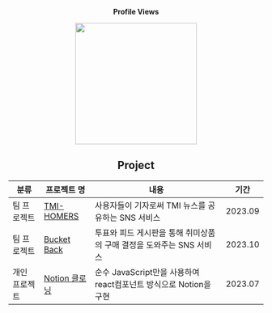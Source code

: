 <div align="center">
  <p><b>Profile Views</b></p>
  <img src="https://profile-counter.glitch.me/GBAJS754/count.svg" width="240px" />
</div>
<div align="center">
  
## Project

분류|프로젝트 명|내용|기간|
|------|---|---|---|
|팀 프로젝트|<a href="https://github.com/prgrms-fe-devcourse/FEDC4_TMI_HOMERS_OFF"> TMI-HOMERS</a>|사용자들이 기자로써 TMI 뉴스를 공유하는 SNS 서비스|2023.09|
|팀 프로젝트|<a href="https://github.com/bucket-back/bucket-back-frontend">Bucket Back</a>|투표와 피드 게시판을 통해 취미상품의 구매 결정을 도와주는 SNS 서비스|2023.10|
|개인 프로젝트|<a href="https://github.com/GBAJS754/VanillaJS_Playground/tree/notion_clone">Notion 클로닝</a>|순수 JavaScript만을 사용하여 react컴포넌트 방식으로 Notion을 구현|2023.07|
 
</div>

